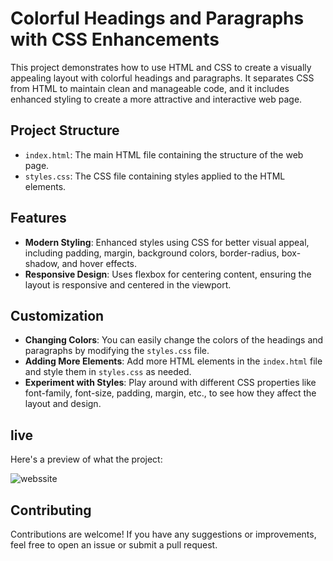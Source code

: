 # Colorful Headings and Paragraphs with CSS Enhancements

This project demonstrates how to use HTML and CSS to create a visually appealing layout with colorful headings and paragraphs. It separates CSS from HTML to maintain clean and manageable code, and it includes enhanced styling to create a more attractive and interactive web page.

## Project Structure

- `index.html`: The main HTML file containing the structure of the web page.
- `styles.css`: The CSS file containing styles applied to the HTML elements.

## Features

- **Modern Styling**: Enhanced styles using CSS for better visual appeal, including padding, margin, background colors, border-radius, box-shadow, and hover effects.
- **Responsive Design**: Uses flexbox for centering content, ensuring the layout is responsive and centered in the viewport.




## Customization

- **Changing Colors**: You can easily change the colors of the headings and paragraphs by modifying the `styles.css` file.
- **Adding More Elements**: Add more HTML elements in the `index.html` file and style them in `styles.css` as needed.
- **Experiment with Styles**: Play around with different CSS properties like font-family, font-size, padding, margin, etc., to see how they affect the layout and design.

## live 

Here's a preview of what the project:

![webssite](https://devender-008.github.io/Color-Styling/)

## Contributing

Contributions are welcome! If you have any suggestions or improvements, feel free to open an issue or submit a pull request.




